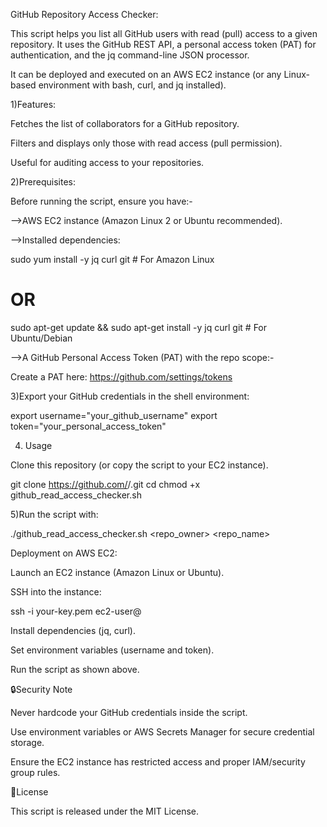 GitHub Repository Access Checker:

This script helps you list all GitHub users with read (pull) access to a given repository.
It uses the GitHub REST API, a personal access token (PAT) for authentication, and the jq command-line JSON processor.

It can be deployed and executed on an AWS EC2 instance (or any Linux-based environment with bash, curl, and jq installed).

1)Features:

Fetches the list of collaborators for a GitHub repository.

Filters and displays only those with read access (pull permission).

Useful for auditing access to your repositories.

2)Prerequisites:

Before running the script, ensure you have:-

-->AWS EC2 instance (Amazon Linux 2 or Ubuntu recommended).

-->Installed dependencies:

sudo yum install -y jq curl git   # For Amazon Linux
# OR
sudo apt-get update && sudo apt-get install -y jq curl git   # For Ubuntu/Debian


-->A GitHub Personal Access Token (PAT) with the repo scope:-

Create a PAT here: https://github.com/settings/tokens

3)Export your GitHub credentials in the shell environment:

export username="your_github_username"
export token="your_personal_access_token"

4) Usage

Clone this repository (or copy the script to your EC2 instance).

git clone https://github.com/<your-org>/<your-repo>.git
cd <your-repo>
chmod +x github_read_access_checker.sh


5)Run the script with:

./github_read_access_checker.sh <repo_owner> <repo_name>



Deployment on AWS EC2:

Launch an EC2 instance (Amazon Linux or Ubuntu).

SSH into the instance:

ssh -i your-key.pem ec2-user@<ec2-public-ip>


Install dependencies (jq, curl).

Set environment variables (username and token).

Run the script as shown above.



🔒Security Note

Never hardcode your GitHub credentials inside the script.

Use environment variables or AWS Secrets Manager for secure credential storage.

Ensure the EC2 instance has restricted access and proper IAM/security group rules.


📄License

This script is released under the MIT License.
